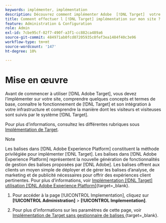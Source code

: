 ```yaml
---
keywords: implémenter, implémentation
description: Découvrez comment implémenter Adobe  [!DNL Target]  votre site. Définissez vos paramètres globaux, votre méthode d’implémentation (AEP Web SDK ou at.js), etc.
title: Comment effectuer l [!DNL Target] implémentation sur mon site ?
feature: Administration & Configuration
role: Admin
exl-id: 7cbe95cf-82f7-490f-a3f1-cc882ca489a6
source-git-commit: 484971ab0fcd07205935c0fef3ea1484f40c3e96
workflow-type: tm+mt
source-wordcount: '147'
ht-degree: 10%

---
```


# Mise en œuvre

Avant de commencer à utiliser [!DNL Adobe Target], vous devez l’implémenter sur votre site, comprendre quelques concepts et termes de base, connaître le fonctionnement de [!DNL Target] et son intégration à votre infrastructure et comprendre la manière dont les visiteurs et visiteuses sont suivis par le système [!DNL Target].

Pour plus d’informations, consultez les différentes rubriques sous [Implémentation de Target](/help/main/c-implementing-target/implementing-target.md).

>[!NOTE]
>
>Les balises dans [!DNL Adobe Experience Platform] constituent la méthode privilégiée pour implémenter [!DNL Target]. Les balises dans [!DNL Adobe Experience Platform] représentent la nouvelle génération de fonctionnalités de gestion des balises proposées par [!DNL Adobe]. Les balises offrent aux clients un moyen simple de déployer et de gérer les balises d’analyse, de marketing et de publicité nécessaires pour offrir des expériences client pertinentes. Pour plus d’informations, voir [Implémentation [!DNL Target] utilisation [!DNL Adobe Experience Platform]](https://experienceleague.adobe.com/docs/target-dev/developer/client-side/at-js-implementation/deploy-at-js/implement-target-using-adobe-launch.html?lang=fr){target=_blank}.

1. Pour accéder à la page [!UICONTROL Implementation], cliquez sur **[!UICONTROL Administration]** > **[!UICONTROL Implementation]**.

1. Pour plus d’informations sur les paramètres de cette page, voir [ Implémentation de Target sans gestionnaire de balises ](https://experienceleague.adobe.com/docs/target-dev/developer/client-side/at-js-implementation/deploy-at-js/implement-target-without-a-tag-manager.html?lang=fr){target=_blank}.

